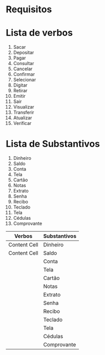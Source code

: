 # Requisitos
# Lista de verbos                               

1. Sacar
2. Depositar
3. Pagar
4. Consultar
5. Cancelar
6. Confirmar
7. Selecionar
8. Digitar
9. Retirar
10. Emitir
11. Sair
12. Visualizar
13. Transferir 
14. Atualizar
15. Verificar

# Lista de Substantivos

1. Dinheiro
2. Saldo
3. Conta
4. Tela
5. Cartão
6. Notas
7. Extrato
8. Senha
9. Recibo
10. Teclado
11. Tela
12. Cédulas
13. Comprovante



| Verbos  | Substantivos |
| ------------- | ------------- |
| Content Cell  | Dinheiro  |
| Content Cell  | Saldo  |
|               | Conta |
|               | Tela |
|               | Cartão |
|               | Notas |
|               | Extrato |
|               | Senha |
|               | Recibo |
|               | Teclado |
|               | Tela |
|               | Cédulas |
|               | Comprovante |

